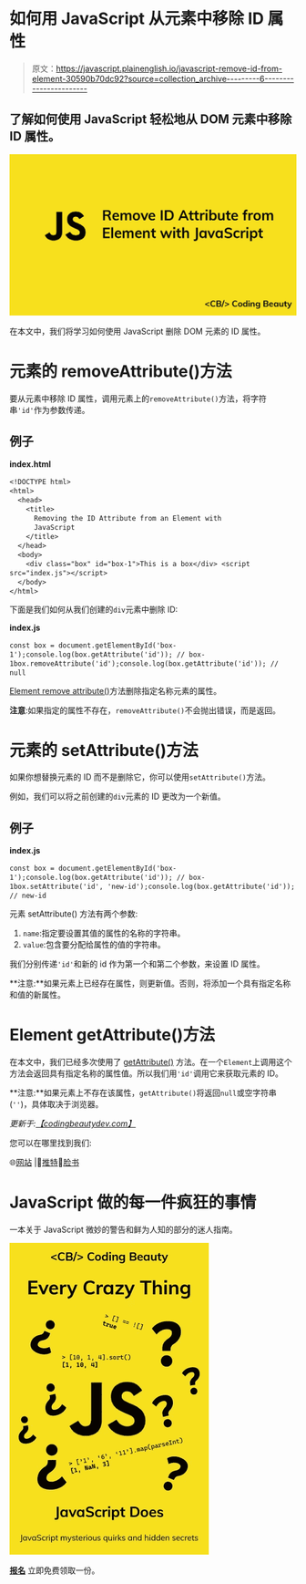 # 如何用 JavaScript 从元素中移除 ID 属性

> 原文：<https://javascript.plainenglish.io/javascript-remove-id-from-element-30590b70dc92?source=collection_archive---------6----------------------->

## 了解如何使用 JavaScript 轻松地从 DOM 元素中移除 ID 属性。

![](img/9789a84eba38db7538e7fd6417509f5c.png)

在本文中，我们将学习如何使用 JavaScript 删除 DOM 元素的 ID 属性。

# 元素的 removeAttribute()方法

要从元素中移除 ID 属性，调用元素上的`removeAttribute()`方法，将字符串`'id'`作为参数传递。

## 例子

**index.html**

```
<!DOCTYPE html>
<html>
  <head>
    <title>
      Removing the ID Attribute from an Element with
      JavaScript
    </title>
  </head>
  <body>
    <div class="box" id="box-1">This is a box</div> <script src="index.js"></script>
  </body>
</html>
```

下面是我们如何从我们创建的`div`元素中删除 ID:

**index.js**

```
const box = document.getElementById('box-1');console.log(box.getAttribute('id')); // box-1box.removeAttribute('id');console.log(box.getAttribute('id')); // null
```

[Element remove attribute()](https://developer.mozilla.org/en-US/docs/Web/API/Element/removeAttribute)方法删除指定名称元素的属性。

**注意**:如果指定的属性不存在，`removeAttribute()`不会抛出错误，而是返回。

# 元素的 setAttribute()方法

如果你想替换元素的 ID 而不是删除它，你可以使用`setAttribute()`方法。

例如，我们可以将之前创建的`div`元素的 ID 更改为一个新值。

## 例子

**index.js**

```
const box = document.getElementById('box-1');console.log(box.getAttribute('id')); // box-1box.setAttribute('id', 'new-id');console.log(box.getAttribute('id')); // new-id
```

元素 setAttribute() 方法有两个参数:

1.  `name`:指定要设置其值的属性的名称的字符串。
2.  `value`:包含要分配给属性的值的字符串。

我们分别传递`'id'`和新的 id 作为第一个和第二个参数，来设置 ID 属性。

**注意:**如果元素上已经存在属性，则更新值。否则，将添加一个具有指定名称和值的新属性。

# Element getAttribute()方法

在本文中，我们已经多次使用了 [getAttribute()](https://developer.mozilla.org/en-US/docs/Web/API/Element/getAttribute) 方法。在一个`Element`上调用这个方法会返回具有指定名称的属性值。所以我们用`'id'`调用它来获取元素的 ID。

**注意:**如果元素上不存在该属性，`getAttribute()`将返回`null`或空字符串(`''`)，具体取决于浏览器。

*更新于:*[*【codingbeautydev.com】*](https://cbdev.link/f10ff6)

您可以在哪里找到我们:

🌐[网站](https://cbdev.link/b621b9) |🌟[推特](https://twitter.com/CodingBeautyDev)🌟[脸书](http://facebook.com/CodingBeautyDev)

# JavaScript 做的每一件疯狂的事情

一本关于 JavaScript 微妙的警告和鲜为人知的部分的迷人指南。

![](img/143ee152ba78025ea8643ba5b9726a20.png)

[**报名**](https://cbdev.link/d3c4eb) 立即免费领取一份。